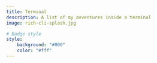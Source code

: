 ```yaml
---
title: Terminal
description: A list of my avventures inside a terminal
image: rich-cli-splash.jpg

# Badge style
style:
    background: "#000"
    color: "#fff"
---
```

